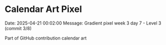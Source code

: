 # Calendar Art Pixel

Date: 2025-04-21 00:02:00
Message: Gradient pixel week 3 day 7 - Level 3 (commit 3/8)

Part of GitHub contribution calendar art
